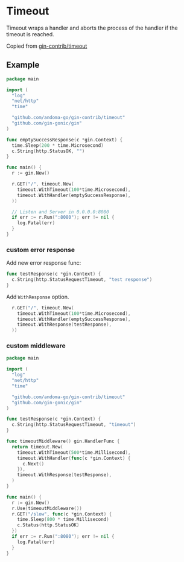 # Timeout

Timeout wraps a handler and aborts the process of the handler if the timeout is reached.

Copied from [gin-contrib/timeout](https://github.com/gin-contrib/timeout)

## Example

```go
package main

import (
  "log"
  "net/http"
  "time"

  "github.com/andoma-go/gin-contrib/timeout"
  "github.com/gin-gonic/gin"
)

func emptySuccessResponse(c *gin.Context) {
  time.Sleep(200 * time.Microsecond)
  c.String(http.StatusOK, "")
}

func main() {
  r := gin.New()

  r.GET("/", timeout.New(
    timeout.WithTimeout(100*time.Microsecond),
    timeout.WithHandler(emptySuccessResponse),
  ))

  // Listen and Server in 0.0.0.0:8080
  if err := r.Run(":8080"); err != nil {
    log.Fatal(err)
  }
}

```

### custom error response

Add new error response func:

```go
func testResponse(c *gin.Context) {
  c.String(http.StatusRequestTimeout, "test response")
}
```

Add `WithResponse` option.

```go
  r.GET("/", timeout.New(
    timeout.WithTimeout(100*time.Microsecond),
    timeout.WithHandler(emptySuccessResponse),
    timeout.WithResponse(testResponse),
  ))
```

### custom middleware

```go
package main

import (
  "log"
  "net/http"
  "time"

  "github.com/andoma-go/gin-contrib/timeout"
  "github.com/gin-gonic/gin"
)

func testResponse(c *gin.Context) {
  c.String(http.StatusRequestTimeout, "timeout")
}

func timeoutMiddleware() gin.HandlerFunc {
  return timeout.New(
    timeout.WithTimeout(500*time.Millisecond),
    timeout.WithHandler(func(c *gin.Context) {
      c.Next()
    }),
    timeout.WithResponse(testResponse),
  )
}

func main() {
  r := gin.New()
  r.Use(timeoutMiddleware())
  r.GET("/slow", func(c *gin.Context) {
    time.Sleep(800 * time.Millisecond)
    c.Status(http.StatusOK)
  })
  if err := r.Run(":8080"); err != nil {
    log.Fatal(err)
  }
}
```

